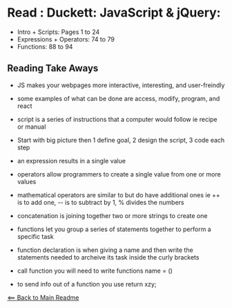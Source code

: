 # Read : Duckett: JavaScript & jQuery:

- Intro + Scripts: Pages 1 to 24
- Expressions + Operators: 74 to 79
- Functions: 88 to 94

## Reading Take Aways

- JS makes your webpages more interactive, interesting, and user-freindly
- some examples of what can be done are access, modify, program, and react
- script is a series of instructions that a computer would follow ie recipe or manual
- Start with big picture then 1 define goal, 2 design the script, 3 code each step

- an expression results in a single value
- operators allow programmers to create a single value from one or more values
- mathematical operators are similar to but do have additional ones ie ++ is to add one, -- is to subtract by 1, % divides the numbers
- concatenation is joining together two or more strings to create one

- functions let you group a series of statements together to perform a specific task
- function declaration is when giving a name and then write the statements needed to archeive its task inside the curly brackets
- call function you will need to write functions name = ()
- to send info out of a function you use return xzy;

[<== Back to Main Readme](README.md)
